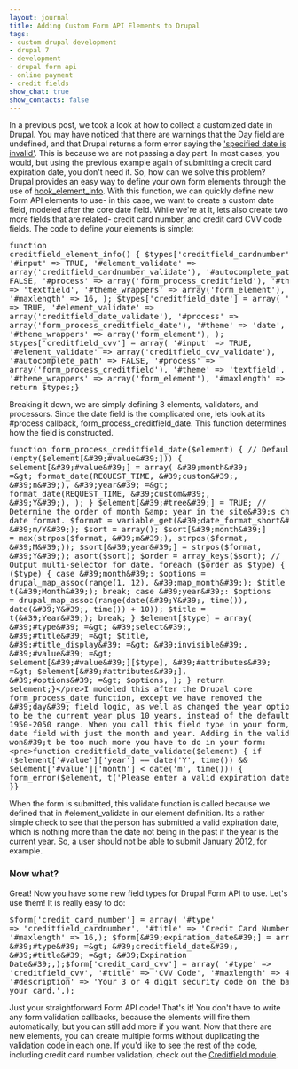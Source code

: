 ```yaml
---
layout: journal
title: Adding Custom Form API Elements to Drupal
tags: 
- custom drupal development
- drupal 7
- development
- drupal form api
- online payment
- credit fields
show_chat: true
show_contacts: false
---
```


In a previous post, we took a look at how to collect a customized date in Drupal. You may have noticed that there are warnings that the Day field are undefined, and that Drupal returns a form error saying the <a href="http://api.drupal.org/api/drupal/includes%21form.inc/function/date_validate/7" target="_blank">&#39;specified date is invalid&#39;</a>. This is because we are not passing a day part. In most cases, you would, but using the previous example again of submitting a credit card expiration date, you don&#39;t need it. So, how can we solve this problem? Drupal provides an easy way to define your own form elements through the use of <a href="http://api.drupal.org/api/drupal/modules!system!system.api.php/function/hook_element_info/7" target="_blank">hook_element_info</a>. With this function, we can quickly define new Form API elements to use- in this case, we want to create a custom date field, modeled after the core date field. While we&#39;re at it, lets also create two more fields that are related- credit card number, and credit card CVV code fields. The code to define your elements is simple: <pre>function creditfield_element_info() { $types[&#39;creditfield_cardnumber&#39;] = array( &#39;#input&#39; =&gt; TRUE, &#39;#element_validate&#39; =&gt; array(&#39;creditfield_cardnumber_validate&#39;), &#39;#autocomplete_path&#39; =&gt; FALSE, &#39;#process&#39; =&gt; array(&#39;form_process_creditfield&#39;), &#39;#theme&#39; =&gt; &#39;textfield&#39;, &#39;#theme_wrappers&#39; =&gt; array(&#39;form_element&#39;), &#39;#maxlength&#39; =&gt; 16, ); $types[&#39;creditfield_date&#39;] = array( &#39;#input&#39; =&gt; TRUE, &#39;#element_validate&#39; =&gt; array(&#39;creditfield_date_validate&#39;), &#39;#process&#39; =&gt; array(&#39;form_process_creditfield_date&#39;), &#39;#theme&#39; =&gt; &#39;date&#39;, &#39;#theme_wrappers&#39; =&gt; array(&#39;form_element&#39;), ); $types[&#39;creditfield_cvv&#39;] = array( &#39;#input&#39; =&gt; TRUE, &#39;#element_validate&#39; =&gt; array(&#39;creditfield_cvv_validate&#39;), &#39;#autocomplete_path&#39; =&gt; FALSE, &#39;#process&#39; =&gt; array(&#39;form_process_creditfield&#39;), &#39;#theme&#39; =&gt; &#39;textfield&#39;, &#39;#theme_wrappers&#39; =&gt; array(&#39;form_element&#39;), &#39;#maxlength&#39; =&gt; 4, ); return $types;}</pre>Breaking it down, we are simply defining 3 elements, validators, and processors. Since the date field is the complicated one, lets look at its #process callback, form_process_creditfield_date. This function determines how the field is constructed. <pre>function form_process_creditfield_date($element) { // Default to current date if (empty($element[&#39;#value&#39;])) { $element[&#39;#value&#39;] = array( &#39;month&#39; =&gt; format_date(REQUEST_TIME, &#39;custom&#39;, &#39;n&#39;), &#39;year&#39; =&gt; format_date(REQUEST_TIME, &#39;custom&#39;, &#39;Y&#39;), ); } $element[&#39;#tree&#39;] = TRUE; // Determine the order of month &amp; year in the site&#39;s chosen date format. $format = variable_get(&#39;date_format_short&#39;, &#39;m/Y&#39;); $sort = array(); $sort[&#39;month&#39;] = max(strpos($format, &#39;m&#39;), strpos($format, &#39;M&#39;)); $sort[&#39;year&#39;] = strpos($format, &#39;Y&#39;); asort($sort); $order = array_keys($sort); // Output multi-selector for date. foreach ($order as $type) { switch ($type) { case &#39;month&#39;: $options = drupal_map_assoc(range(1, 12), &#39;map_month&#39;); $title = t(&#39;Month&#39;); break; case &#39;year&#39;: $options = drupal_map_assoc(range(date(&#39;Y&#39;, time()), date(&#39;Y&#39;, time()) + 10)); $title = t(&#39;Year&#39;); break; } $element[$type] = array( &#39;#type&#39; =&gt; &#39;select&#39;, &#39;#title&#39; =&gt; $title, &#39;#title_display&#39; =&gt; &#39;invisible&#39;, &#39;#value&#39; =&gt; $element[&#39;#value&#39;][$type], &#39;#attributes&#39; =&gt; $element[&#39;#attributes&#39;], &#39;#options&#39; =&gt; $options, ); } return $element;}</pre>I modeled this after the Drupal core form_process_date function, except we have removed the &#39;day&#39; field logic, as well as changed the year options to be the current year plus 10 years, instead of the default of 1950-2050 range. When you call this field type in your form, you get a date field with just the month and year. Adding in the validation, there won&#39;t be too much more you have to do in your form: <pre>function creditfield_date_validate($element) { if ($element[&#39;#value&#39;][&#39;year&#39;] == date(&#39;Y&#39;, time()) &amp;&amp; $element[&#39;#value&#39;][&#39;month&#39;] &lt; date(&#39;m&#39;, time())) { form_error($element, t(&#39;Please enter a valid expiration date.&#39;)); }}</pre>When the form is submitted, this validate function is called because we defined that in #element_validate in our element definition. Its a rather simple check to see that the person has submitted a valid expiration date, which is nothing more than the date not being in the past if the year is the current year. So, a user should not be able to submit January 2012, for example.&nbsp; <h3>Now what?</h3>Great! Now you have some new field types for Drupal Form API to use. Let&#39;s use them! It is really easy to do: <pre>$form[&#39;credit_card_number&#39;] = array( &#39;#type&#39; =&gt; &#39;creditfield_cardnumber&#39;, &#39;#title&#39; =&gt; &#39;Credit Card Number&#39;, &#39;#maxlength&#39; =&gt; 16,); $form[&#39;expiration_date&#39;] = array( &#39;#type&#39; =&gt; &#39;creditfield_date&#39;, &#39;#title&#39; =&gt; &#39;Expiration Date&#39;,);$form[&#39;credit_card_cvv&#39;] = array( &#39;#type&#39; =&gt; &#39;creditfield_cvv&#39;, &#39;#title&#39; =&gt; &#39;CVV Code&#39;, &#39;#maxlength&#39; =&gt; 4, &#39;#description&#39; =&gt; &#39;Your 3 or 4 digit security code on the back of your card.&#39;,);</pre>Just your straightforward Form API code! That&#39;s it! You don&#39;t have to write any form validation callbacks, because the elements will fire them automatically, but you can still add more if you want. Now that there are new elements, you can create multiple forms without duplicating the validation code in each one. If you&#39;d like to see the rest of the code, including credit card number validation, check out the <a href="http://drupal.org/project/creditfield" target="_blank">Creditfield module</a>.